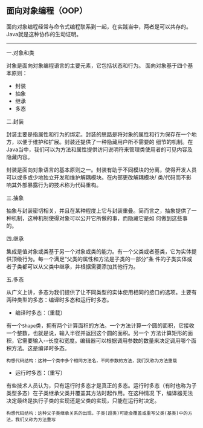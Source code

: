 ## 面向对象编程（OOP）
面向对象编程经常与命令式编程联系到一起，在实践当中，两者是可以共存的。Java就是这种协作的生动证明。

-----

一.对象和类

对象是面向对象编程语言的主要元素，它包括状态和行为。 面向对象基于四个基本原则：
- 封装
- 抽象
- 继承
- 多态

二.封装

封装主要是指属性和行为的绑定。封装的思路是将对象的属性和行为保存在一个地方，以便于维护和扩展。封装还提供了一种隐藏用户所不需要的
细节的机制。在Java当中，我们可以为方法和属性提供访问说明符来管理类使用者的可见内容及隐藏内容。

封装是面向对象语言的基本原则之一。封装有助于不同模块的分离，使得开发人员可以或多或少地独立开发和维护解耦模块。在内部更改解耦模块/
类/代码而不影响其外部暴露行为的技术称为代码重构。

三.抽象

抽象与封装密切相关，并且在某种程度上它与封装重叠。简而言之，抽象提供了一种机制，这种机制使得对象可以公开它所做的事，而隐藏它是如
何做到这些事的。

四.继承

集成是值对象或类基于另一个对象或类的能力。有一个父类或者基类，它为实体提供顶级行为。每一个满足“父类的属性和方法是子类的一部分”条
件的子类实体或者子类都可以从父类中继承，并根据需要添加其他行为。

五.多态

从广义上讲，多态为我们提供了让不同类型的实体使用相同的接口的选项。主要有两种类型的多态：编译时多态和运行时多态。

- 编译时多态：（重载）

有一个`Shape`类，拥有两个计算面积的方法。一个方法计算一个圆的面积，它接收一个整数，也就是说，输入半径并返回这个圆的面积。另一个
方法计算矩形的面积，它需要输入--长度和宽度。编辑器可以根据调用参数的数量来决定调用哪个面积方法。这是编译时多态。
```
构想代码结构：这种一个类中多个相同方法名，不同参数的方法，我们又称为方法重载
```

- 运行时多态：（重写）

有些技术人员认为，只有运行时多态才是真正的多态。运行时多态（有时也称为子类型多态）在子类继承父类并覆盖其方法时起作用。在这种情况
下，编译器无法决定最终是执行子类的实现还是父类的实现，只能在运行时决定。
```
构想代码结构：这种父子类继承关系的出现，子类(超类)可能会覆盖或重写父类(基类)中的方法，我们又称为方法重写
```